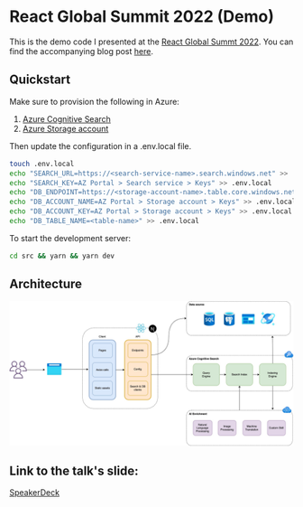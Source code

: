 # React Global Summit 2022 (Demo)
This is the demo code I presented at the [React Global Summt 2022](https://events.geekle.us/react2/). You can find the accompanying blog post [here](https://sahansera.dev/adding-intelligence-react-azure-cognitive/).

## Quickstart

Make sure to provision the following in Azure:
1. [Azure Cognitive Search](https://azure.microsoft.com/en-au/services/search/)
2. [Azure Storage account](https://docs.microsoft.com/en-us/azure/storage/common/storage-account-create?tabs=azure-portal)

Then update the configuration in a .env.local file.

```sh
touch .env.local
echo "SEARCH_URL=https://<search-service-name>.search.windows.net" >> .env.local
echo "SEARCH_KEY=AZ Portal > Search service > Keys" >> .env.local
echo "DB_ENDPOINT=https://<storage-account-name>.table.core.windows.net" >> .env.local
echo "DB_ACCOUNT_NAME=AZ Portal > Storage account > Keys" >> .env.local
echo "DB_ACCOUNT_KEY=AZ Portal > Storage account > Keys" >> .env.local
echo "DB_TABLE_NAME=<table-name>" >> .env.local
```

To start the development server:

```sh
cd src && yarn && yarn dev
```

## Architecture
![rgs22-architecture](./docs/rgs22-architecture.jpg)

## Link to the talk's slide:

[SpeakerDeck](https://speakerdeck.com/sahansera/infusingintelligence)
